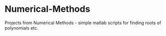 # Numerical-Methods
Projects from Numerical Methods - simple matlab scripts for finding roots of polynomials etc.
